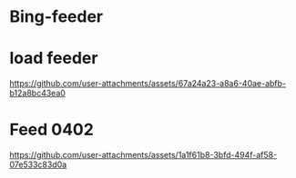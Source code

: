# Bing-feeder
# load  feeder

https://github.com/user-attachments/assets/67a24a23-a8a6-40ae-abfb-b12a8bc43ea0

# Feed  0402

https://github.com/user-attachments/assets/1a1f61b8-3bfd-494f-af58-07e533c83d0a
